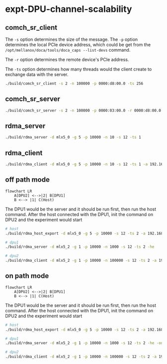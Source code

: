 # expt-DPU-channel-scalability

## comch_sr_client

The `-s` option determines the size of the message.
The `-p` option determines the local PCIe device address, which could be get from the `/opt/mellanox/doca/tools/doca_caps --list-devs` command.

The `-r` option determines the remote device's PCIe address.

The `-ts` option determines how many threads would the client create to exchange data with the server.

```bash
./build/comch_sr_client -s 2 -n 100000 -p 0000:d8:00.0 -ts 256
```

## comch_sr_server

```bash
./build/comch_sr_server -s 2 -n 100000 -p 0000:03:00.0 -r 0000:d8:00.0 -ts 256
```

## rdma_server

```bash
./build/rdma_server -d mlx5_0 -g 5 -p 10000 -n 10 -s 12 -ts 1
```

## rdma_client

```bash
./build/rdma_client -d mlx5_0 -g 5 -p 10000 -n 10 -s 12 -ts 1 -a 192.168.10.42
```

## off path mode

```mermaid
flowchart LR
    A[DPU2] <-->|2| B[DPU1]
    B <--> |1| C(Host)
```
The DPU1 would be the server and it should be run first, then run the host command.
After the host connected with the DPU1, init the command on DPU2 and the experiment would start
```bash
# host
./build/rdma_host_export -d mlx5_0 -g 5 -p 10000 -s 12 -ts 2 -a 192.168.10.42
```

```bash
# dpu1
./build/rdma_server -d mlx5_2 -g 1 -p 10000 -n 1000 -s 12 -ts 2 -he
```

```bash
# dpu2
./build/rdma_client -d mlx5_2 -g 1 -p 10000 -n 100000 -s 12 -ts 2 -a 192.168.10.42
```
## on path mode

```mermaid
flowchart LR
    A[DPU2] <-->|2| B[DPU1]
    B <--> |1| C(Host)
```
The DPU1 would be the server and it should be run first, then run the host command.
After the host connected with the DPU1, init the command on DPU2 and the experiment would start
```bash
# host
./build/rdma_host_export -d mlx5_0 -g 5 -p 10000 -s 12 -ts 2 -a 192.168.10.42
```

```bash
# dpu1
./build/rdma_server -d mlx5_2 -g 1 -p 10000 -n 1000 -s 12 -ts 2 -he -onp
```

```bash
# dpu2
./build/rdma_client -d mlx5_2 -g 1 -p 10000 -n 100000 -s 12 -ts 2 -a 192.168.10.42
```
